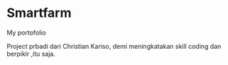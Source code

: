 # Smartfarm
My portofolio


Project prbadi dari Christian Kariso, demi meningkatakan skill coding dan berpikir 
,itu saja.
